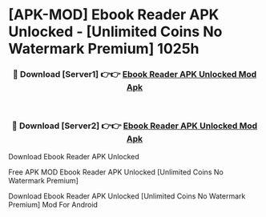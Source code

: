 # [APK-MOD] Ebook Reader APK Unlocked - [Unlimited Coins No Watermark Premium] 1025h



<div align="center">
<h3>🔴 Download [Server1] 👉👉 <a href="https://momento.my/?title=Ebook_Reader_APK_Unlocked">Ebook Reader APK Unlocked Mod Apk</a></h3><br>

<h3>🔴 Download [Server2] 👉👉 <a href="https://momento.my/?title=Ebook_Reader_APK_Unlocked">Ebook Reader APK Unlocked Mod Apk</a></h3>
</div>



Download Ebook Reader APK Unlocked 

Free APK MOD Ebook Reader APK Unlocked [Unlimited Coins No Watermark Premium]

Download Ebook Reader APK Unlocked [Unlimited Coins No Watermark Premium] Mod For Android
